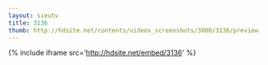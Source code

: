```yaml
---
layout: sieutv
title: 3136
thumb: http://hdsite.net/contents/videos_screenshots/3000/3136/preview_360p.mp4.jpg
---
```

{% include iframe src='http://hdsite.net/embed/3136' %}
 
